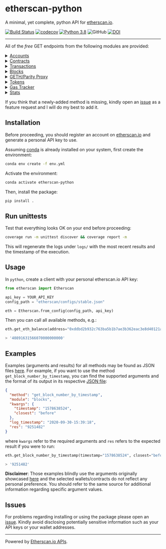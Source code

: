 # etherscan-python

A minimal, yet complete, python API for [etherscan.io](etherscan.io).

[![Build Status](https://travis-ci.com/pcko1/etherscan-python.svg?branch=master)](https://travis-ci.com/pcko1/etherscan-python) 
[![codecov](https://codecov.io/gh/pcko1/etherscan-python/branch/master/graph/badge.svg)](https://codecov.io/gh/pcko1/etherscan-python)
[![Python 3.8](https://img.shields.io/badge/python-3.8-blue.svg)](https://www.python.org/downloads/release/python-385/)
![GitHub](https://img.shields.io/github/license/pcko1/etherscan-python)
[![DOI](https://zenodo.org/badge/298646404.svg)](https://zenodo.org/badge/latestdoi/298646404)

___

All of the *free* GET endpoints from the following modules are provided:


<details><summary><a href="https://etherscan.io/apis#accounts">Accounts</a></summary>
<p>

* `get_eth_balance`
* `get_eth_balance_multiple`
* `get_normal_txs_by_address`
* `get_normal_txs_by_address_paginated`
* `get_internal_txs_by_address`
* `get_internal_txs_by_address_paginated`
* `get_internal_txs_by_txhash`
* `get_internal_txs_by_block_range_paginated`
* `get_erc20_token_transfer_events_by_address`
* `get_erc20_token_transfer_events_by_contract_address_paginated`
* `get_erc20_token_transfer_events_by_address_and_contract_paginated`
* `get_erc721_token_transfer_events_by_address`
* `get_erc721_token_transfer_events_by_contract_address_paginated`
* `get_erc721_token_transfer_events_by_address_and_contract_paginated`
* `get_mined_blocks_by_address`
* `get_mined_blocks_by_address_paginated`

</details>

<details><summary><a href="https://etherscan.io/apis#contracts">Contracts</a></summary>
<p>
  
* `get_contract_abi`
* `get_contract_source_code`

</details>

</details>

<details><summary><a href="https://etherscan.io/apis#transactions">Transactions</a></summary>
<p>
  
* `get_contract_execution_status`
* `get_tx_receipt_status`

</details>

<details><summary><a href="https://etherscan.io/apis#blocks">Blocks</a></summary>
<p>
  
* `get_block_reward_by_block_number`
* `get_est_block_countdown_time_by_block_number`
* `get_block_number_by_timestamp`

</details>

<details><summary><a href="https://etherscan.io/apis#proxy">GETH/Parity Proxy</a></summary>
<p>

* `get_proxy_block_number`
* `get_proxy_block_by_number`
* `get_proxy_uncle_by_block_number_and_index`
* `get_proxy_block_transaction_count_by_number`
* `get_proxy_transaction_by_hash`
* `get_proxy_transaction_by_block_number_and_index`
* `get_proxy_transaction_count`
* `get_proxy_transaction_receipt`
* `get_proxy_call`
* `get_proxy_code_at`
* `get_proxy_storage_position_at`
* `get_proxy_gas_price`
* `get_proxy_est_gas`

</details>

<details><summary><a href="https://etherscan.io/apis#tokens">Tokens</a></summary>
<p>
  
* `get_total_supply_by_contract_address`
* `get_acc_balance_by_token_and_contract_address`

</details>

<details><summary><a href="https://etherscan.io/apis#gastracker">Gas Tracker</a></summary>
<p>
  
* `get_est_confirmation_time`
* `get_gas_oracle`

</details>

<details><summary><a href="https://etherscan.io/apis#stats">Stats</a></summary>
<p>
  
* `get_total_eth_supply`
* `get_eth_last_price`
* `get_eth_nodes_size`

</details>

If you think that a newly-added method is missing, kindly open an [issue](https://github.com/pcko1/etherscan-python/issues) as a feature request and I will do my best to add it. 

## Installation

Before proceeding, you should register an account on [etherscan.io](etherscan.io) and generate a personal API key to use. 

Assuming [conda](https://docs.conda.io/en/latest/miniconda.html) is already installed on your system, first create the environment:

``` bash
conda env create -f env.yml
```

Activate the environment:

``` bash
conda activate etherscan-python
```

Then, install the package:

``` bash
pip install .
```

## Run unittests

Test that everything looks OK on your end before proceeding:

``` bash
coverage run -m unittest discover && coverage report -m
````

This will regenerate the logs under `logs/` with the most recent results and the timestamp of the execution.

## Usage

In `python`, create a client with your personal etherscan.io API key:

``` python
from etherscan import Etherscan

api_key = YOUR_API_KEY
config_path = "etherscan/configs/stable.json"

eth = Etherscan.from_config(config_path, api_key)
```

Then you can call all available methods, e.g.:

``` python
eth.get_eth_balance(address="0xddbd2b932c763ba5b1b7ae3b362eac3e8d40121a")

> '40891631566070000000000'
```

## Examples

Examples (arguments and results) for all methods may be found as JSON files [here](https://github.com/pcko1/etherscan-python/tree/master/logs).  For example, if you want to use the method `get_block_number_by_timestamp`, you can find the supported arguments and the format of its output in its respective [JSON file](logs/get_block_number_by_timestamp.json):

``` json
{
  "method": "get_block_number_by_timestamp",
  "module": "blocks",
  "kwargs": {
    "timestamp": "1578638524",
    "closest": "before"
  },
  "log_timestamp": "2020-09-30-15:39:18",
  "res": "9251482"
}
```

where `kwargs` refer to the required arguments and `res` refers to the expected result if you were to run:

``` python
eth.get_block_number_by_timestamp(timestamp="1578638524", closest="before")

> '9251482'
```

**Disclaimer**: Those examples blindly use the arguments originally showcased [here](https://api.etherscan.io/apis) and the selected wallets/contracts do not reflect any personal preference. You should refer to the same source for additional information regarding specific argument values.

## Issues

For problems regarding installing or using the package please open an [issue](https://github.com/pcko1/etherscan-python/issues). Kindly avoid disclosing potentially sensitive information such as your API keys or your wallet addresses.

___
Powered by [Etherscan.io APIs](https://etherscan.io/apis).
